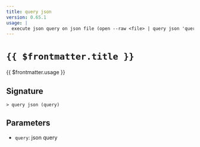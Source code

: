 ```yaml
---
title: query json
version: 0.65.1
usage: |
  execute json query on json file (open --raw <file> | query json 'query string')
---
```


# <code>{{ $frontmatter.title }}</code>

<div style='white-space: pre-wrap;'>{{ $frontmatter.usage }}</div>

## Signature

```> query json (query)```

## Parameters

 -  `query`: json query
